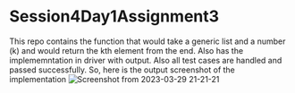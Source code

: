 # Session4Day1Assignment3
This repo contains the function that would take a generic list and a number (k) and would return the kth element from the end.
Also has the implememntation in driver with output.
Also all test cases are handled and passed successfully.
So, here is the output screenshot of the implementation
![Screenshot from 2023-03-29 21-21-21](https://user-images.githubusercontent.com/125342404/228598858-b641433a-3023-4abc-9235-b5936498c935.png)

